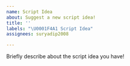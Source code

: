 ```yaml
---
name: Script Idea
about: Suggest a new script idea!
title: ''
labels: "\U0001F4A1 Script Idea"
assignees: suryadip2008

---
```


Briefly describe about the script idea you have!
